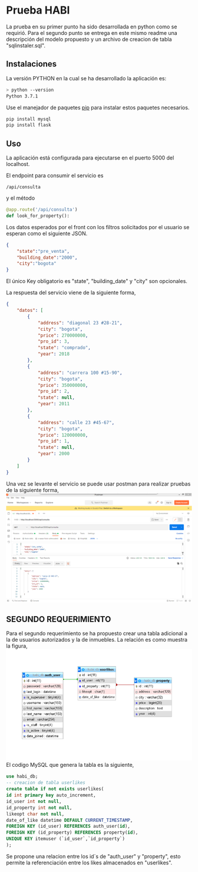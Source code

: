 # Prueba HABI

La prueba en su primer punto ha sido desarrollada en python como se requirió.
Para el segundo punto se entrega en este mismo readme una descripción del modelo propuesto y un archivo de creacion de tabla "sqlinstaler.sql".

## Instalaciones

La versión PYTHON en la cual se ha desarrollado la aplicación es:
```bash
> python --version
Python 3.7.1
```

Use el manejador de paquetes [pip](https://pip.pypa.io/en/stable/) para instalar estos paquetes necesarios.

```bash
pip install mysql
pip install flask
```

## Uso
La aplicación está configurada para ejecutarse en el puerto 5000 del localhost.

El endpoint para consumir el servicio es

```
/api/consulta
```

y el método 
```python
@app.route('/api/consulta')
def look_for_property():
```

Los datos esperados por el front con los filtros solicitados por el usuario se esperan como el siguiente JSON.
```json
{
    "state":"pre_venta",
    "building_date":"2000",
    "city":"bogota"
}
```
El único Key obligatorio es "state", "building_date" y "city" son opcionales.


La respuesta del servicio viene de la siguiente forma,
```json
{
    "datos": [
        {
            "address": "diagonal 23 #28-21",
            "city": "bogota",
            "price": 270000000,
            "pro_id": 3,
            "state": "comprado",
            "year": 2018
        },
        {
            "address": "carrera 100 #15-90",
            "city": "bogota",
            "price": 350000000,
            "pro_id": 2,
            "state": null,
            "year": 2011
        },
        {
            "address": "calle 23 #45-67",
            "city": "bogota",
            "price": 120000000,
            "pro_id": 1,
            "state": null,
            "year": 2000
        }
    ]
}
```

Una vez se levante el servicio se puede usar postman para realizar pruebas de la siguiente forma,
![alt text](image/1.png)

## SEGUNDO REQUERIMIENTO
Para el segundo requerimiento se ha propuesto crear una tabla adicional a la de usuarios autorizados y la de inmuebles. La relación es como muestra la figura,
![alt text](image/0.png)
El codigo MySQL que genera la tabla es la siguiente,
```sql
use habi_db;
-- creacion de tabla userlikes
create table if not exists userlikes(
id int primary key auto_increment,
id_user int not null,
id_property int not null,
likeopt char not null,
date_of_like datetime DEFAULT CURRENT_TIMESTAMP,
FOREIGN KEY (id_user) REFERENCES auth_user(id),
FOREIGN KEY (id_property) REFERENCES property(id),
UNIQUE KEY itemuser (`id_user`,`id_property`)
);
```
Se propone una relacion entre los id´s de  "auth_user" y "property", esto permite la referenciación entre los likes almacenados en "userlikes".


